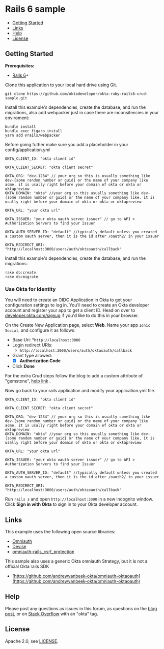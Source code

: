 # Rails 6 sample

* [Getting Started](#getting-started)
* [Links](#links)
* [Help](#help)
* [License](#license)

## Getting Started

**Prerequisites:** 
- [Rails 6](https://guides.rubyonrails.org/)+


Clone this application to your local hard drive using Git.

```
git clone https://github.com/oktadeveloper/okta-ruby-rails6-crud-sample.git
```

Install this example's dependencies, create the database, and run the migrations, also add webpacker just in case there are inconsitencies in your enviroment:

```
bundle install
bundle exec figaro install
yarn add @rails/webpacker
```

Before going futher make sure you add a placeholder in your config/application.yml


```
OKTA_CLIENT_ID: "okta client id"

OKTA_CLIENT_SECRET: "okta client secret"

OKTA_ORG: "dev-1234" // your org so this is usually something like dev-{some random number or guid} or the name of your company like acme, it is usally right before your domain of okta or okta or oktapreview
OKTA_DOMAIN: "okta" //your org so this usually something like dev-{some random number or guid} or the name of your company like, it is usally right before your domain of okta or okta or oktapreview

OKTA_URL: "your okta url"

OKTA_ISSUER: "your okta oauth server issuer" // go to API > Authorization Servers to find your Issuer

OKTA_AUTH_SERVER_ID: "default" //typically default unless you created a custom oauth server, then it is the id after /oauth2/ in your issuer

OKTA_REDIRECT_URI: "http://localhost:3000/users/auth/oktaoauth/callback"
```

Install this example's dependencies, create the database, and run the migrations:
```
rake db:create
rake db:migrate
```

### Use Okta for Identity

You will need to create an OIDC Application in Okta to get your configuration settings to log in. You'll need to create an Okta developer account and register your app to get a client ID. Head on over to [developer.okta.com/signup](https://developer.okta.com/signup) if you'd like to do this in your browser. 

On the Create New Application page, select **Web**. Name your app `Ionic Social`, and configure it as follows:

* Base Uri:
  *`http://localhost:3000`
* Login redirect URIs: 
  * `http://localhost:3000/users/auth/oktaoauth/callback`
* Grant type allowed: 
  - [x] **Authorization Code**
* Click **Done**

For the extra Crud steps follow the blog to add a custom attribute of "gemstone", [help link](https://help.okta.com/en/prod/Content/Topics/users-groups-profiles/usgp-add-custom-attributes.htm) .

Now go back to your rails application and modify your application.yml file.

```
OKTA_CLIENT_ID: "okta client id"

OKTA_CLIENT_SECRET: "okta client secret"

OKTA_ORG: "dev-1234" // your org so this is usually something like dev-{some random number or guid} or the name of your company like acme, it is usally right before your domain of okta or okta or oktapreview
OKTA_DOMAIN: "okta" //your org so this usually something like dev-{some random number or guid} or the name of your company like, it is usally right before your domain of okta or okta or oktapreview

OKTA_URL: "your okta url"

OKTA_ISSUER: "your okta oauth server issuer" // go to API > Authorization Servers to find your Issuer

OKTA_AUTH_SERVER_ID: "default" //typically default unless you created a custom oauth server, then it is the id after /oauth2/ in your issuer

OKTA_REDIRECT_URI: "http://localhost:3000/users/auth/oktaoauth/callback"
```

Run `rails s` and open `http://localhost:3000` in a new incognito window. Click **Sign in with Okta** to sign in to your Okta developer account.

## Links

This example uses the following open source libraries:

* [Omniauth](https://github.com/omniauth/omniauth)
* [Devise](https://github.com/heartcombo/devise)
* [omniauth-rails_csrf_protection](https://github.com/omniauth/omniauth/wiki/Resolving-CVE-2015-9284)

This sample also uses a generic Okta omniauth Strategy, but it is not a official Okta rails SDK

* [https://github.com/andrewvanbeek-okta/omniauth-oktaoauth](https://github.com/andrewvanbeek-okta/omniauth-oktaoauth)

## Help

Please post any questions as issues in this forum, as questions on the [blog post](https://developer.okta.com/blog/2020/09/21/ionic-apple-google-signin), or on [Stack Overflow](https://www.stackoverflow.com) with an "okta" tag.

## License

Apache 2.0, see [LICENSE](LICENSE).
